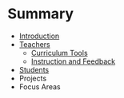 # Summary

* [Introduction](README.md)
* [Teachers](teachers.md)
   * [Curriculum Tools](curriculum.md)
   * [Instruction and Feedback](feedback.md)
* [Students](students.md)
* Projects
* Focus Areas


